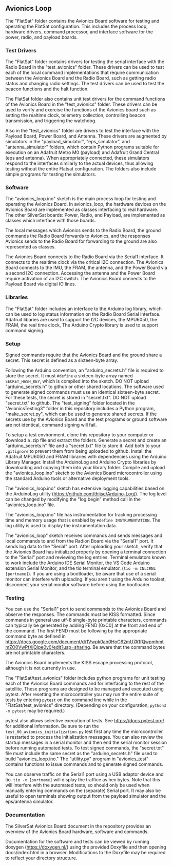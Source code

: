 ## Avionics Loop
The "FlatSat" folder contains the Avionics Board software for testing and operating the FlatSat configuration. 
This includes the process loop, hardware drivers, command processor, and interface software for the power, radio, and payload boards.

### Test Drivers
The "FlatSat" folder contains drivers for testing
the serial interface with the Radio Board in the "test_avionics" folder. These drivers can be used to test each of the local command implementations that require communication between the Avionics Board and the Radio Board, such as getting radio status and changing radio settings. The test drivers can be used to test the beacon functions and the halt function.

The FlatSat folder also contains
unit test drivers for the command functions of the Avionics Board in the "test_avionics" folder. These drivers can be used to verify and exercise the functions of the Avionics board such as setting the realtime clock, telemetry collection, controlling beacon transmission, and triggering the watchdog.

Also in the "test_avionics" folder are drivers to test the interface with the Payload Board, Power Board, and Antenna. These drivers are augmented by simulators in the "payload_simulator", "eps_simulator", and "antenna_simulator" folders, which contain Python programs suitable for execution on an Adafruit Metro M0 (payload) and Adafruit Grand Central (eps and antenna). When appropriately connected, these simulators respond to the interfaces similarly to the actual devices, thus allowing testing without the entire Flatsat configuration. The folders also include simple programs for testing the simulators.

### Software
The "avionics_loop.ino" sketch is the main process loop for testing and operating the Avionics Board. In avionics_loop, the hardware devices on the Avionics Board are implemented as classes interfacing to real hardware. The other SilverSat boards: Power, Radio, and Payload, are implemented as classes which interface with those boards. 

The local messages which Avionics sends to the Radio Board, the ground commands the Radio Board forwards to Avionics, and the responses Avionics sends to the Radio Board for forwarding to the ground are also represented as classes.

The Avionics Board connects to the Radio Board via the Serial1 interface. It connects to the realtime clock via the critical I2C connection. The Avionics Board connects to the IMU, the FRAM, the antenna, and the Power Board via a second I2C connection. Accessing the antenna and the Power Board require activation of an I2C switch. The Avionics Board connects to the Payload Board via digital IO lines.

### Libraries
The "FlatSat" folder includes an interface to the Arduino log library, which can be used to log status information on the Radio Board Serial interface. Adafruit libaries are used to support the I2C devices, the MPU6050, the FRAM, the real time clock,  The Arduino Crypto library is used to support command signing.

### Setup
Signed commands require that the Avionics Board and the ground share a secret. This secret is defined as a sixteen-byte array. 

Following the Arduino convention, an "arduino_secrets.h" file is required to store the secret. It must ```#define``` a sixteen-byte array named ```SECRET_HASH_KEY```, which is compiled into the sketch. DO NOT upload "arduino_secrets.h" to github or other shared locations. The software used to generate signed commands must use an identical sixteen-byte secret. For these tests, the secret is stored in "secret.txt". DO NOT upload "secret.txt" to github. The "test_signing" folder located in the "AvionicsTesting3" folder in this repository includes a Python program, "make_secret.py", which can be used to generate shared secrets. If the secrets use by the Avionics Board and the test programs or ground software are not identical, command signing will fail.

To setup a test environment, clone this repository to your computer or download a .zip file and extract the folders. Generate a secret and create an "arduino_secrets.h" file and a "secret.txt" file to store it. Add both to your ```.gitignore``` to prevent them from being uploaded to github. Install the Adafruit MPU6050 and FRAM libraries with dependencies using the Arduino Library Manager. Install the ArduinoLog and Arduino Crypto libraries by downloading and copying them into your library folder. Compile and upload the "avionics_loop.ino" sketch to the Avionics Board microcontroller using the standard Arduino tools or alternative deployment tools.

The "avionics_loop.ino" sketch has extensive logging capabilities based on the ArduinoLog utility (https://github.com/thijse/Arduino-Log/). The log level can be changed by modifying the "log.begin" method call in the "avionics_loop.ino" file. 

The "avionics_loop.ino" file has instrumentation for tracking processing time and memory usage that is enabled by ```#define INSTRUMENTATION```. The log utility is used to display the instrumentation data.

The "avionics_loop" sketch receives commands and sends messages and local commands to and from the Radion Board via the "Serial1" port. It sends log data to the "Serial" port. After uploading your sketch, verify that the Avionics Board has initialized properly by opening a terminal connection to the "Serial" port and reviewing the log entries. Terminal emulators known to work include the Arduino IDE Serial Monitor, the VS Code Arduino extension Serial Monitor, and the tio terminal emulator. (```tio -m INLCRNL [portname]```). If you are using a bootloader, be aware that use of
a serial monitor can interfere with uploading. If you aren't using the Arduino toolset, disconnect your serial monitor software before using the bootloader.

### Testing

You can use the "Serial1" port to send commands to the Avionics Board and observe the responses. The commands must be KISS formatted. Since commands in general use utf-8 single-byte printable characters, commands can typically be generated by adding FEND [0xC0] at the front and end of the command. The first FEND must be following by the appropriate command byte as defined in https://docs.google.com/document/d/1Vwpk0ab0HoC62mU7A1fQwpmhmtmZO0VwPtXjQipe0v0/edit?usp=sharing. Be aware that the command bytes are not printable characters.

The Avionics Board implements the KISS escape processing protocol, although it is not currently in use.

The "FlatSat/test_avionics" folder includes python programs for unit testing each of the Avionics Board commands and for interfacing to the rest of the satellite. These programs are designed to be managed and executed using pytest. After resetting the microcontroller you may run the entire suite of tests by entering ```pytest``` on the command line while in the "FlatSat/test_avionics" directory. (Depending on your configuration, ```python3 -m pytest``` may be required.) 

pytest also allows selective execution of tests. See https://docs.pytest.org/ for additional information. Be sure to run the ```test_00_avionics_initialization.py``` test first any time the microcontroller is restarted to process the initialization messages. You can also review the startup messages in a serial monitor and then end the serial monitor session before running automated tests. To test signed commands, the "secret.txt" file must include the same secret as the "arduino_secrets.h" file used to build "avionics_loop.ino." The "utility.py" program in "avionics_test" contains functions to issue commands and to generate signed commands. 

You can observe traffic on the Serial1 port using a USB adaptor device and tio. ```tio -x [portname]``` will display the traffice as hex bytes. Note that this will interfere with the automated tests, so should only be used when manually entering commands on the (separate) Serial port. It may also be useful to open terminals showing output from the payload simulator and the eps/antenna simulator.

### Documentation

The SilverSat Avionics Board document in the repository provides an overview of the Avionics Board hardware, software and commands.

Documentation for the software and tests can be viewed by running doxygen (https://doxygen.nl/) using the provided Doxyfile and then opening docs/index.html in a browser. Modifications to the Doxyfile may be required to reflect your directory structure.

